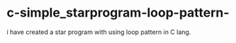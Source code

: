 # c-simple_starprogram-loop-pattern-
i have created a star program with using loop pattern in C lang.
